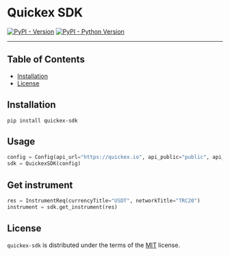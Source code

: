 # Quickex SDK

[![PyPI - Version](https://img.shields.io/pypi/v/йquickex-sdk.svg)](https://pypi.org/project/йquickex-sdk)
[![PyPI - Python Version](https://img.shields.io/pypi/pyversions/йquickex-sdk.svg)](https://pypi.org/project/йquickex-sdk)

-----

## Table of Contents

- [Installation](#installation)
- [License](#license)

## Installation

```console
pip install quickex-sdk
```
## Usage

```python
config = Config(api_url="https://quickex.io", api_public="public", api_secret="secret")
sdk = QuickexSDK(config)
```

## Get instrument

```python
res = InstrumentReq(currencyTitle="USDT", networkTitle="TRC20")
instrument = sdk.get_instrument(res)
```

## License

`quickex-sdk` is distributed under the terms of the [MIT](https://spdx.org/licenses/MIT.html) license.
